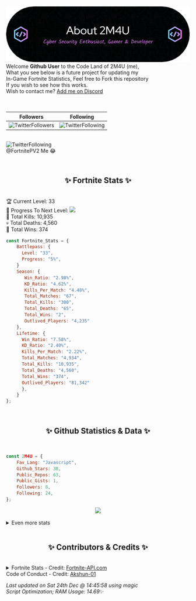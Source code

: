 
  ![Header](./src/github-banner.png)
  <br>
  Welcome **Github User** to the Code Land of 2M4U (me),<br>
  What you see below is a future project for updating my<br>
  In-Game Fortnite Statistics, Feel free to Fork this repository<br>
  If you wish to see how this works.
  <br>
  Wish to contact me? [Add me on Discord](https://tinyurl.com/addmeondiscord)
  <br><br>
  <br>
  
  | Followers  | Following |
  | ---------- |:---------:|
  | ![TwitterFollowers](https://img.shields.io/badge/Twitter%20Followers-82-blue)  | ![TwitterFollowing](https://img.shields.io/badge/Twitter%20Following-281-blue)  |


  <br>![TwitterFollowing](https://img.shields.io/badge/Latest%20Tweet--blue)<br>
  @FortnitePV2 Me 😂
   
  <br><h2 align="center"> ✨ Fortnite Stats ✨</h2><br>
  🏆 Current Level: 33<br>
  🎉 Progress To Next Level: ![](https://geps.dev/progress/5)<br>
  🎯 Total Kills: 10,935<br>
  💀 Total Deaths: 4,560<br>
  👑 Total Wins: 374<br>

```js
const Fortnite_Stats = {
    Battlepass: {
      Level: "33",
      Progress: "5%",    
    }
    Season: { 
       Win_Ratio: "2.98%",
       KD_Ratio: "4.62%",
       Kills_Per_Match: "4.48%",
       Total_Matches: "67",
       Total_Kills: "300",
       Total_Deaths: "65",
       Total_Wins: "2",
       Outlived_Players: "4,235"
    },
    Lifetime: {
      Win_Ratio: "7.58%",
      KD_Ratio: "2.40%",
      Kills_Per_Match: "2.22%",
      Total_Matches: "4,934",
      Total_Kills: "10,935",
      Total_Deaths: "4,560",
      Total_Wins: "374",
      Outlived_Players: "81,342"
      },
    }
}; 
```


<br><h2 align="center"> ✨ Github Statistics & Data ✨</h2><br>

```js
const 2M4U = {
    Fav_Lang: "Javascript",
    Github_Stars: 38,
    Public_Repos: 63,
    Public_Gists: 1,
    Followers: 8,
    Following: 24,
}; 
```

<p align="center">
<img src="https://github-readme-streak-stats.herokuapp.com/?user=2M4U&theme=tokyonight">
</p>
<details>
  <summary>
      Even more stats
  </summary>
  <p align="center">
    <img src="https://github-profile-trophy.vercel.app/?username=2M4U&theme=dracula">
    <img src="https://github-readme-stats.vercel.app/api?username=2M4U&theme=tokyonight&count_private=true&show_icons=true&include_all_commits=true">
  </p>
</details>
<br><h2 align="center"> ✨ Contributors & Credits ✨</h2><br>
<details>
  <summary>
      Fortnite Stats - Credit: <a href="https://fortnite-api.com/?utm_source=github.com/2M4U/2M4U">Fortnite-API.com</a><br>
      Code of Conduct - Credit: <a href="https://github.com/Akshun-01">Akshun-01</a>
  </summary>
</details>

<!-- Last updated on Sat Dec 24 2022 14:45:58 GMT+0000 (Coordinated Universal Time) ;-;-->
<i>Last updated on  Sat 24th Dec @ 14:45:58 using magic<br>
Script Optimization; RAM Usage: 14.69</i>✨
